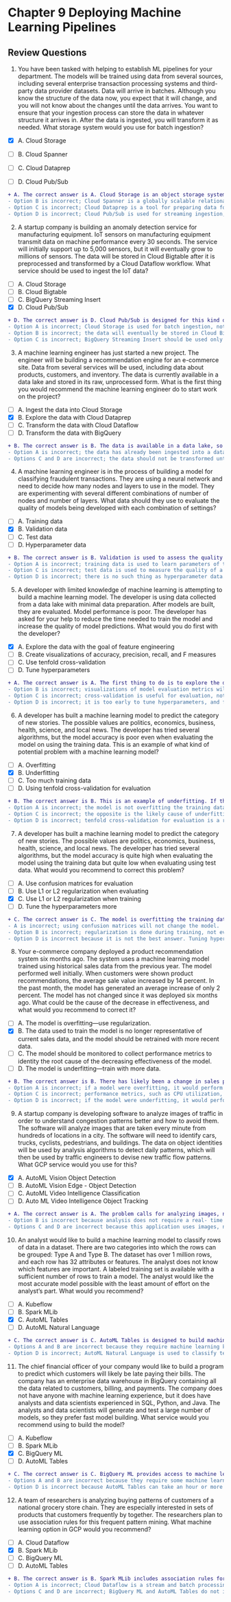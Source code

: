 # Chapter 9 Deploying Machine Learning Pipelines

## Review Questions


1. You have been tasked with helping to establish ML pipelines for your department. The models will be trained using data from several sources, including several enterprise transaction processing systems and third-party data provider datasets. Data will arrive in batches. Although you know the structure of the data now, you expect that it will change, and you will not know about the changes until the data arrives. You want to ensure that your ingestion process can store the data in whatever structure it arrives in. After the data is ingested, you will transform it as needed. What storage system would you use for batch ingestion?
- [x] A. Cloud Storage
- [ ] B. Cloud Spanner
- [ ] C. Cloud Dataprep
- [ ] D. Cloud Pub/Sub


```diff
+ A. The correct answer is A. Cloud Storage is an object storage system that makes no assumptions about the internal structure of objects.
- Option B is incorrect; Cloud Spanner is a globally scalable relational database and provides for highly structured data schemas.
- Option C is incorrect; Cloud Dataprep is a tool for preparing data for analysis and machine learning but not for storage.
- Option D is incorrect; Cloud Pub/Sub is used for streaming ingestion, not batch ingestion.
```

2. A startup company is building an anomaly detection service for manufacturing equipment. IoT sensors on manufacturing equipment transmit data on machine performance every
30 seconds. The service will initially support up to 5,000 sensors, but it will eventually grow to millions of sensors. The data will be stored in Cloud Bigtable after it is preprocessed and transformed by a Cloud Dataflow workflow. What service should be used to ingest the IoT data?
- [ ] A. Cloud Storage
- [ ] B. Cloud Bigtable
- [ ] C. BigQuery Streaming Insert
- [x] D. Cloud Pub/Sub

```diff
+ D. The correct answer is D. Cloud Pub/Sub is designed for this kind of streaming ingestion, and it can scale to meet the expected growth in the number of sensors.
- Option A is incorrect; Cloud Storage is used for batch ingestion, not streaming ingestion.
- Option B is incorrect; the data will eventually be stored in Cloud Bigtable, but it should be written to a Cloud Pub/Sub topic that can buffer the data prior to having the data consumed by a Cloud Dataflow service.
- Option C is incorrect; BigQuery Streaming Insert should be used only when the streaming data is being stored in BigQuery.
```

3. A machine learning engineer has just started a new project. The engineer will be building a recommendation engine for an e-commerce site. Data from several services will be used, including data about products, customers, and inventory. The data is currently available in a data lake and stored in its raw, unprocessed form. What is the first thing you would recommend the machine learning engineer do to start work on the project?
- [ ] A. Ingest the data into Cloud Storage
- [x] B. Explore the data with Cloud Dataprep
- [ ] C. Transform the data with Cloud Dataflow
- [ ] D. Transform the data with BigQuery

```diff
+ B. The correct answer is B. The data is available in a data lake, so there is no need to ingest the data. Thus, the next step should be to understand the distribution and quality of data using Cloud Dataprep.
- Option A is incorrect; the data has already been ingested into a data lake.
- Options C and D are incorrect; the data should not be transformed until it has been evaluated.
```

4. A machine learning engineer is in the process of building a model for classifying fraudulent transactions. They are using a neural network and need to decide how many nodes and layers to use in the model. They are experimenting with several different combinations of number of nodes and number of layers. What data should they use to evaluate the quality of models being developed with each combination of settings?
- [ ] A. Training data
- [x] B. Validation data
- [ ] C. Test data
- [ ] D. Hyperparameter data

```diff
+ B. The correct answer is B. Validation is used to assess the quality of model predictions when tuning hyperparameters.
- Option A is incorrect; training data is used to learn parameters of the model, not hyperparameters.
- Option C is incorrect; test data is used to measure the quality of a model after hyperparameters have been tuned.
- Option D is incorrect; there is no such thing as hyperparameter data.
```

5. A developer with limited knowledge of machine learning is attempting to build a machine learning model. The developer is using data collected from a data lake with minimal data preparation. After models are built, they are evaluated. Model performance is poor. The developer has asked for your help to reduce the time needed to train the model and increase the quality of model predictions. What would you do first with the developer?
- [x] A. Explore the data with the goal of feature engineering
- [ ] B. Create visualizations of accuracy, precision, recall, and F measures
- [ ] C. Use tenfold cross-validation
- [ ] D. Tune hyperparameters

```diff
+ A. The correct answer is A. The first thing to do is to explore the data to understand any quality issues and to perform feature engineering. Feature engineering can reduce the amount of time needed to train a model and improve performance.
- Option B is incorrect; visualizations of model evaluation metrics will not help with either the time to build or the quality of the model.
- Option C is incorrect; cross-validation is useful for evaluation, not for reducing the time to build a model.
- Option D is incorrect; it is too early to tune hyperparameters, and feature engineering should occur before that.
```

6. A developer has built a machine learning model to predict the category of new stories.
The possible values are politics, economics, business, health, science, and local news. The developer has tried several algorithms, but the model accuracy is poor even when evaluating the model on using the training data. This is an example of what kind of potential problem with a machine learning model?
- [ ] A. Overfitting
- [x] B. Underfitting
- [ ] C. Too much training data
- [ ] D. Using tenfold cross-validation for evaluation

```diff
+ B. The correct answer is B. This is an example of underfitting. If the model performs poorly across multiple algorithms and when evaluating using the same data that was used to train the model, then that is underfitting and it is likely caused by too little training data.
- Option A is incorrect; the model is not overfitting the training data because, if that were the case, the accuracy would be high when evaluated with the training data.
- Option C is incorrect; the opposite is the likely cause of underfitting.
- Option D is incorrect; tenfold cross-validation for evaluation is a reasonable technique for evaluating the quality of a machine learning model.
```

7. A developer has built a machine learning model to predict the category of new stories.
The possible values are politics, economics, business, health, science, and local news.
The developer has tried several algorithms, but the model accuracy is quite high when evaluating the model using the training data but quite low when evaluating using test data. What would you recommend to correct this problem?
- [ ] A. Use confusion matrices for evaluation
- [ ] B. Use L1 or L2 regularization when evaluating
- [x] C. Use L1 or L2 regularization when training
- [ ] D. Tune the hyperparameters more

```diff
+ C. The correct answer is C. The model is overfitting the training data, so adding a penalty factor using L1 and L2 regularization will reduce overfitting. Option
- A is incorrect; using confusion matrices will not change the model.
- Option B is incorrect; regularization is done during training, not evaluating.
- Option D is incorrect because it is not the best answer. Tuning hyperparameters may improve evaluation metrics but not as effectively as applying regularization.
```

8. Your e-commerce company deployed a product recommendation system six months ago. The system uses a machine learning model trained using historical sales data from the previous year. The model performed well initially. When customers were shown product recommendations, the average sale value increased by 14 percent. In the past month, the model has generated an average increase of only 2 percent. The model has not changed since it was deployed six months ago. What could be the cause of the decrease in effectiveness, and what would you recommend to correct it?
- [ ] A. The model is overfitting—use regularization.
- [x] B. The data used to train the model is no longer representative of current sales data, and the model should be retrained with more recent data.
- [ ] C. The model should be monitored to collect performance metrics to identity the root cause of the decreasing effectiveness of the model.
- [ ] D. The model is underfitting—train with more data.

```diff
+ B. The correct answer is B. There has likely been a change in sales patterns since the model was trained, and the model should be retrained with data that more closely reflects the actual distribution of sales data today.
- Option A is incorrect; if a model were overfitting, it would perform poorly initially, as well as several months later.
- Option C is incorrect; performance metrics, such as CPU utilization, will not help diagnose a quality of recommendation problem.
- Option D is incorrect; if the model were underfitting, it would perform poorly initially, as well as several months later.
```

9. A startup company is developing software to analyze images of traffic in order to understand congestion patterns better and how to avoid them. The software will analyze images that are taken every minute from hundreds of locations in a city. The software
will need to identify cars, trucks, cyclists, pedestrians, and buildings. The data on object identities will be used by analysis algorithms to detect daily patterns, which will then be used by traffic engineers to devise new traffic flow patterns. What GCP service would you use for this?
- [x] A. AutoML Vision Object Detection
- [ ] B. AutoML Vision Edge - Object Detection
- [ ] C. AutoML Video Intelligence Classification
- [ ] D. Auto ML Video Intelligence Object Tracking

```diff
+ A. The correct answer is A. The problem calls for analyzing images, not videos, and the task is identifying objects so one of the Object Detection services should be used. Since the data is used for analysis and long-term decision making, detection does not need to be performed at the edge.
- Option B is incorrect because analysis does not require a real- time result to make a decision at the edge.
- Options C and D are incorrect because this application uses images, not videos.
```

10. An analyst would like to build a machine learning model to classify rows of data in a dataset. There are two categories into which the rows can be grouped: Type A and Type B. The dataset has over 1 million rows, and each row has 32 attributes or features. The analyst does not know which features are important. A labeled training set is available with a sufficient number of rows to train a model. The analyst would like the most accurate model possible with the least amount of effort on the analyst’s part. What would you recommend?
- [ ] A. Kubeflow
- [ ] B. Spark MLib
- [x] C. AutoML Tables
- [ ] D. AutoML Natural Language

```diff
+ C. The correct answer is C. AutoML Tables is designed to build machine learning models using structured data. It also automates common tasks such as feature engineering.
- Options A and B are incorrect because they require machine learning knowledge to use.
- Option D is incorrect; AutoML Natural Language is used to classify texts and other natural language artifacts, not structured data.
```

11. The chief financial officer of your company would like to build a program to predict
which customers will likely be late paying their bills. The company has an enterprise data warehouse in BigQuery containing all the data related to customers, billing, and payments. The company does not have anyone with machine learning experience, but it does have analysts and data scientists experienced in SQL, Python, and Java. The analysts and
data scientists will generate and test a large number of models, so they prefer fast model building. What service would you recommend using to build the model?
- [ ] A. Kubeflow
- [ ] B. Spark MLib
- [x] C. BigQuery ML
- [ ] D. AutoML Tables

```diff
+ C. The correct answer is C. BigQuery ML provides access to machine learning algorithms from within SQL, and there is no need to move the data from BigQuery. Also, BigQuery builds models faster than AutoML, so BigQuery ML best fits the requirements.
- Options A and B are incorrect because they require some machine learning experience to use.
- Option D is incorrect because AutoML Tables can take an hour or more to build, so C is a better option.
```

12. A team of researchers is analyzing buying patterns of customers of a national grocery store chain. They are especially interested in sets of products that customers frequently by together. The researchers plan to use association rules for this frequent pattern mining. What machine learning option in GCP would you recommend?
- [ ] A. Cloud Dataflow
- [x] B. Spark MLib
- [ ] C. BigQuery ML
- [ ] D. AutoML Tables

```diff
+ B. The correct answer is B. Spark MLib includes association rules for frequent pattern mining.
- Option A is incorrect; Cloud Dataflow is a stream and batch processing service.
- Options C and D are incorrect; BigQuery ML and AutoML Tables do not include algorithms for frequent pattern mining.
```
